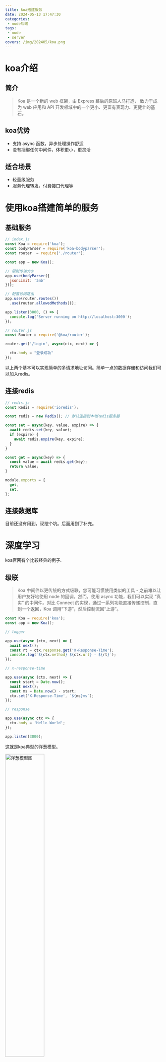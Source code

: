 ```yaml
---
title: koa搭建服务
date: 2024-05-13 17:47:30
categories:
 - node后端
tags:
 - node
 - server
covers: /img/202405/koa.png
---
```


# koa介绍
## 简介
> Koa 是一个新的 web 框架，由 Express 幕后的原班人马打造， 致力于成为 web 应用和 API 开发领域中的一个更小、更富有表现力、更健壮的基石。
## koa优势

* 支持 async 函数，异步处理操作舒适
* 没有捆绑任何中间件，体积更小，更灵活

## 适合场景
* 轻量级服务
* 服务代理转发，付费接口代理等

# 使用koa搭建简单的服务
## 基础服务

```js
// index.js
const Koa = require('koa');
const bodyParser = require('koa-bodyparser');
const router  = require('./router');

const app = new Koa();

// 限制传输大小
app.use(bodyParser({
  jsonLimit: '3mb'
}));

// 配置访问路由
app.use(router.routes())
  .use(router.allowedMethods());

app.listen(3000, () => {
  console.log('Server running on http://localhost:3000');
});

```

```js
// router.js
const Router = require('@koa/router');

router.get('/login', async(ctx, next) => {

  ctx.body = "登录成功"
});
```

以上两个基本可以实现简单的多请求地址访问。简单一点的数据存储和访问我们可以加入redis。

## 连接redis
```js
// redis.js
const Redis = require('ioredis');

const redis = new Redis(); // 默认连接到本地Redis服务器

const set = async(key, value, expire) => {
  await redis.set(key, value);
  if (expire) {
    await redis.expire(key, expire);
  }
}

const get = async(key) => {
  const value = await redis.get(key);
  return value;
}

module.exports = {
  get,
  set,
};

```
## 连接数据库
目前还没有用到，现挖个坑。后面用到了补充。

# 深度学习
koa官网有个比较经典的例子.

## 级联
> Koa 中间件以更传统的方式级联，您可能习惯使用类似的工具 - 之前难以让用户友好地使用 node 的回调。然而，使用 async 功能，我们可以实现 “真实” 的中间件。对比 Connect 的实现，通过一系列功能直接传递控制，直到一个返回，Koa 调用“下游”，然后控制流回“上游”。

```js
const Koa = require('koa');
const app = new Koa();

// logger

app.use(async (ctx, next) => {
  await next();
  const rt = ctx.response.get('X-Response-Time');
  console.log(`${ctx.method} ${ctx.url} - ${rt}`);
});

// x-response-time

app.use(async (ctx, next) => {
  const start = Date.now();
  await next();
  const ms = Date.now() - start;
  ctx.set('X-Response-Time', `${ms}ms`);
});

// response

app.use(async ctx => {
  ctx.body = 'Hello World';
});

app.listen(3000);
```

这就是koa典型的洋葱模型。

<img src="https://p3-juejin.byteimg.com/tos-cn-i-k3u1fbpfcp/461dbf9917634fe1a1b578237ad78600~tplv-k3u1fbpfcp-zoom-in-crop-mark:1512:0:0:0.awebp" width="50%" height="50%" align="center" alt="洋葱模型图">
